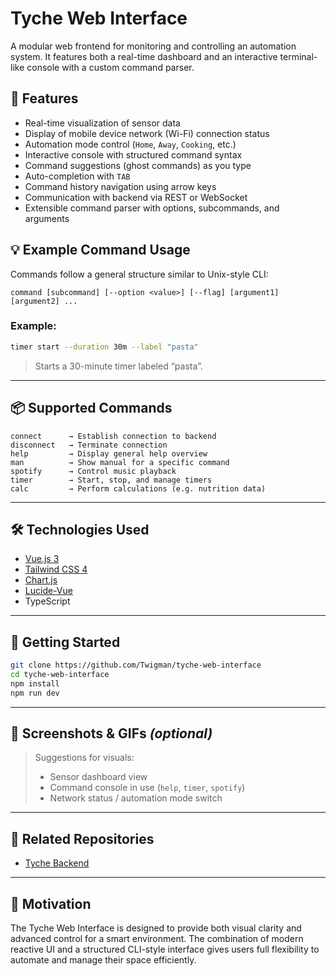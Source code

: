 # Tyche Web Interface

A modular web frontend for monitoring and controlling an automation system. It features both a real-time dashboard and an interactive terminal-like console with a custom command parser.

## 🔧 Features

- Real-time visualization of sensor data
- Display of mobile device network (Wi-Fi) connection status
- Automation mode control (`Home`, `Away`, `Cooking`, etc.)
- Interactive console with structured command syntax
- Command suggestions (ghost commands) as you type
- Auto-completion with `TAB`
- Command history navigation using arrow keys
- Communication with backend via REST or WebSocket
- Extensible command parser with options, subcommands, and arguments

## 💡 Example Command Usage

Commands follow a general structure similar to Unix-style CLI:

```
command [subcommand] [--option <value>] [--flag] [argument1] [argument2] ...
```

### Example:
```bash
timer start --duration 30m --label "pasta"
```

> Starts a 30-minute timer labeled “pasta”.

---

## 📦 Supported Commands

```
connect      → Establish connection to backend
disconnect   → Terminate connection
help         → Display general help overview
man          → Show manual for a specific command
spotify      → Control music playback
timer        → Start, stop, and manage timers
calc         → Perform calculations (e.g. nutrition data)
```

---

## 🛠️ Technologies Used

- [Vue.js 3](https://vuejs.org/)
- [Tailwind CSS 4](https://tailwindcss.com/)
- [Chart.js](https://www.chartjs.org/)
- [Lucide-Vue](https://lucide.dev/icons)
- TypeScript

---

## 🚀 Getting Started

```bash
git clone https://github.com/Twigman/tyche-web-interface
cd tyche-web-interface
npm install
npm run dev
```

---

## 📸 Screenshots & GIFs *(optional)*

> Suggestions for visuals:
> - Sensor dashboard view
> - Command console in use (`help`, `timer`, `spotify`)
> - Network status / automation mode switch

---

## 🔗 Related Repositories

- [Tyche Backend](https://github.com/Twigman/tyche)

---

## 🙋 Motivation

The Tyche Web Interface is designed to provide both visual clarity and advanced control for a smart environment. The combination of modern reactive UI and a structured CLI-style interface gives users full flexibility to automate and manage their space efficiently.

